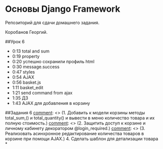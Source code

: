 # Основы Django Framework

Репозиторий для сдачи домашнего задания.

Коробанов Георгий.

##Урок 6
* 0:13 total and sum
* 0:19 property
* 0:20 успешно сохранили профиль html
* 0:30 message.success
* 0:47 styles
* 0:54 AJAX
* 0:56 basket.js
* 1:11 basket_edit
* 1:21 send command from ajax
* 1:35 ДЗ
* 1:43 AJAX для добавления в корзину

##Задания 6
[comment]: <> (1. Добавить к модели корзины методы total_sum,&#40;&#41; и total_quantity&#40;&#41; и вывести в меню количество товара и их полную стоимость.)
[comment]: <> (2. Защитить доступ к корзине и личному кабинету декоратором @login_required.)
[comment]: <> (3. Реализовать асинхронное редактирование количества товаров в корзине при помощи AJAX.)
4. Сделать шаблон для детализации товара *

[comment]: <> (##Задания 3)
[comment]: <> (1. Создать модель пользователя в проекте. Обязательно добавить поле с изображением и возраст . Выполнить настройки в файле конфигурации.)
[comment]: <> (2. Реализовать механизм аутентификации и авторизации в проекте.)
[comment]: <> (3. Реализовать механизм регистрации пользователя. И не забыть добавить logout)
[comment]: <> (4. Создать base.html для login.html и register.html в templates папке приложения authapp.)
[comment]: <> (* ##Урок 4)
[comment]: <> (* Создание приложения authapp, подключение модели)
[comment]: <> (* Создание модели User, изменение структуры urls)
[comment]: <> (* Регистрация приложения в admin)
[comment]: <> (* Обновление базы данных)
[comment]: <> (* Создание шаблонов и форм в authapp)
[comment]: <> (* Создание views, редактирование urls)
[comment]: <> (* Форма для регистрации)
[comment]: <> (* Шаблон и отображение регистрации)
[comment]: <> (* Добавление logout и ссылки на admin)
[comment]: <> (##Задания 4)
[comment]: <> (1. Создать модель пользователя в проекте. Обязательно добавить поле с изображением и возраст . Выполнить настройки в файле конфигурации.)
[comment]: <> (2. Реализовать механизм аутентификации и авторизации в проекте.)
[comment]: <> (3. Реализовать механизм регистрации пользователя. И не забыть добавить logout)
[comment]: <> (4. Создать base.html для login.html и register.html в templates папке приложения authapp.)
[comment]: <> (5. *Разобраться с механизмом валидации данных формы. Создать свои валидаторы.)
[comment]: <> (##Урок 5)
[comment]: <> (* 0:17 validator clean_username)
[comment]: <> (* 0:37 errors form.non_field_errors)
[comment]: <> (* 0:47 error | escape)
[comment]: <> (* 0:50 messages)
[comment]: <> (* 0:56 profile)
[comment]: <> (* 1:10 form template)
[comment]: <> (* 1:20 view instance)
[comment]: <> (* 1:24 фото пользователя)
[comment]: <> (* 1:27 post hw token multi-data url)
[comment]: <> (* 1:34 baskets)
[comment]: <> (* 1:49 backet_add)
[comment]: <> (* 2:07 sum)
[comment]: <> (* 2:15 basket_remove)
[comment]: <> (* 2:19 @login_required)
[comment]: <> (##Задания 5)
[comment]: <> (1. Реализовать механизм редактирования информации о пользователе &#40;личный кабинет&#41; в проекте. Обязательно реализовать механизм загрузки аватара пользователя и валидация на форме.)
[comment]: <> (2. Добавиь обработку ошибок для страниц авторизации и регистрации. И добавить сообщения об успешних действиях.)
[comment]: <> (3. Создать приложение корзины. Создать новую модель для корзины.)
[comment]: <> (4. Добавить включенный шаблон basket.html в profile.html. Реализовать вывод товаров корзины.)
[comment]: <> (5. Реализовать механизм добавления и удаление товара корзины.)
[comment]: <> (6. Создать метод sum&#40;&#41;, который будет отвечать за вывод итоговой стоимости для товара.)
[comment]: <> (7. Написать в модели корзины методы для определения общего количества и стоимости добавленных товаров. Вывести эти величины в шаблоне.)
[comment]: <> (8. *Добавить обработку ошибок для страницы профиля &#40;личного кабинета&#41;. И добавить сообщения об успешних действиях.)
